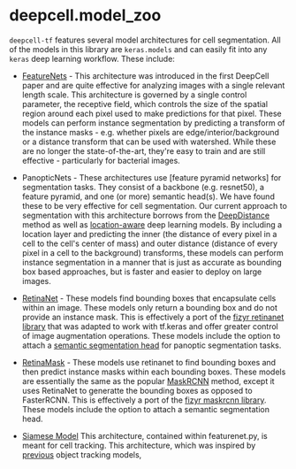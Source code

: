 # deepcell.model_zoo

`deepcell-tf` features several model architectures for cell segmentation. All of the models in this library are `keras.models` and can easily fit into any `keras` deep learning workflow. These include:

* [FeatureNets](https://journals.plos.org/ploscompbiol/article?id=10.1371/journal.pcbi.1005177) - This architecture was introduced in the first DeepCell paper and are quite effective for analyzing images with a single relevant length scale. This architecture is governed by a single control parameter, the receptive field, which controls the size of the spatial region around each pixel used to make predictions for that pixel. These models can perform instance segmentation by predicting a transform of the instance masks - e.g. whether pixels are edge/interior/background or a distance transform that can be used with watershed. While these are no longer the state-of-the-art, they're easy to train and are still effective - particularly for bacterial images.

* PanopticNets - These architectures use [feature pyramid networks] for segmentation tasks. They consist of a backbone (e.g. resnet50), a feature pyramid, and one (or more) semantic head(s). We have found these to be very effective for cell segmentation. Our current approach to segmentation with this architecture borrows from the [DeepDistance](https://arxiv.org/abs/1908.11211) method as well as [location-aware](https://www.nature.com/articles/s41598-017-05300-5) deep learning models. By including a location layer and predicting the inner (the distance of every pixel in a cell to the cell's center of mass) and outer distance (distance of every pixel in a cell to the background) transforms, these models can perform instance segmentation in a manner that is just as accurate as bounding box based approaches, but is faster and easier to deploy on large images.

* [RetinaNet](https://arxiv.org/abs/1708.02002) - These models find bounding boxes that encapsulate cells within an image. These models only return a bounding box and do not provide an instance mask. This is effectively a port of the [fizyr retinanet library](https://github.com/fizyr/keras-retinanet) that was adapted to work with tf.keras and offer greater control of image augmentation operations. These models include the option to attach a [semantic segmentation head](http://openaccess.thecvf.com/content_CVPR_2019/html/Kirillov_Panoptic_Feature_Pyramid_Networks_CVPR_2019_paper.html) for panoptic segmentation tasks.

* [RetinaMask](https://arxiv.org/abs/1901.03353) - These models use retinanet to find bounding boxes and then predict instance masks within each bounding boxes. These models are essentially the same as the popular [MaskRCNN](https://arxiv.org/abs/1703.06870) method, except it uses RetinaNet to generatte the bounding boxes as opposed to FasterRCNN. This is effectively a port of the [fizyr maskrcnn library](https://github.com/fizyr/keras-maskrcnn). These models include the option to attach a semantic segmentation head.

* [Siamese Model](https://www.biorxiv.org/content/10.1101/803205v2) This architecture, contained within featurenet.py, is meant for cell tracking. This architecture, which was inspired by [previous](http://openaccess.thecvf.com/content_iccv_2017/html/Sadeghian_Tracking_the_Untrackable_ICCV_2017_paper.html) object tracking models,




